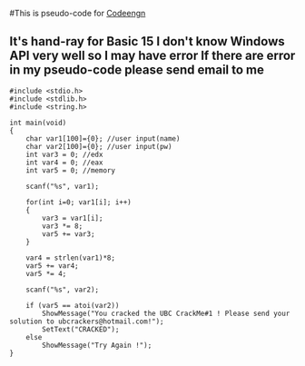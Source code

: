 #This is pseudo-code for [Codeengn](http://codeengn.com/challenges/basic/15 "Basic 15")

It's hand-ray for Basic 15
I don't know Windows API very well so I may have error
If there are error in my pseudo-code please send email to me
---

~~~
#include <stdio.h>
#include <stdlib.h>
#include <string.h>

int main(void)
{
    char var1[100]={0}; //user input(name)
    char var2[100]={0}; //user input(pw)
    int var3 = 0; //edx
    int var4 = 0; //eax
    int var5 = 0; //memory

    scanf("%s", var1);

    for(int i=0; var1[i]; i++)
    {
        var3 = var1[i];
        var3 *= 8;
        var5 += var3;
    }

    var4 = strlen(var1)*8;
    var5 += var4;
    var5 *= 4;

    scanf("%s", var2);

    if (var5 == atoi(var2))
        ShowMessage("You cracked the UBC CrackMe#1 ! Please send your solution to ubcrackers@hotmail.com!");
        SetText("CRACKED");
    else
        ShowMessage("Try Again !");
}
~~~